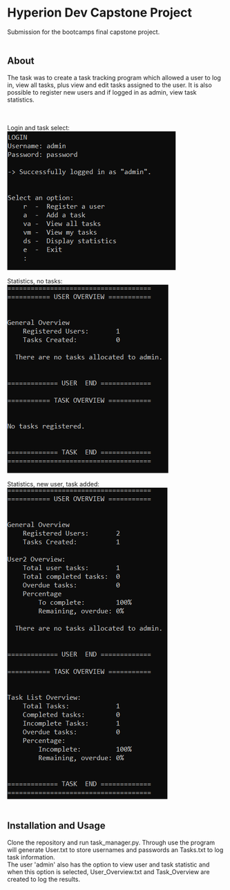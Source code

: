 # Hyperion Dev Capstone Project
Submission for the bootcamps final capstone project.
</br>
</br>

## About
The task was to create a task tracking program which allowed a user to log in, view all tasks, plus view and edit tasks assigned to the user. It is also possible to register new users and if logged in as admin, view task statistics.
</br>
</br>
</br>

Login and task select:</br>![login and task select](/Images/login.PNG)</br>

Statistics, no tasks:</br>![Statistics, no tasks](/Images/no_tasks.PNG)</br>

Statistics, new user, task added:</br>![Statistics, new user, task added](/Images/with_tasks.PNG)
</br>
</br>

## Installation and Usage
Clone the repository and run task_manager.py. Through use the program will generate User.txt to store usernames and passwords an Tasks.txt to log task information.</br>
The user 'admin' also has the option to view user and task statistic and when this option is selected, User_Overview.txt and Task_Overview are created to log the results.
</br>
</br>
